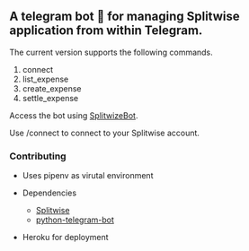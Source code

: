 ## A telegram bot 🤖 for managing Splitwise application from within Telegram.

The current version supports the following commands.
   1. connect
   2. list_expense
   3. create_expense
   4. settle_expense
   
Access the bot using [SplitwizeBot](#https://telegram.me/SplitwizeBot).

Use /connect to connect to your Splitwise account.
   
   
### Contributing

- Uses pipenv as virutal environment

- Dependencies
    * [Splitwise](#https://github.com/namaggarwal/splitwise)
    * [python-telegram-bot](#https://github.com/python-telegram-bot/python-telegram-bot)

- Heroku for deployment
